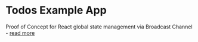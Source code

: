 # Todos Example App

Proof of Concept for React global state management via Broadcast Channel - [read more](https://avine.sh/b/you-never-needed-state-management-library-for-react/)
